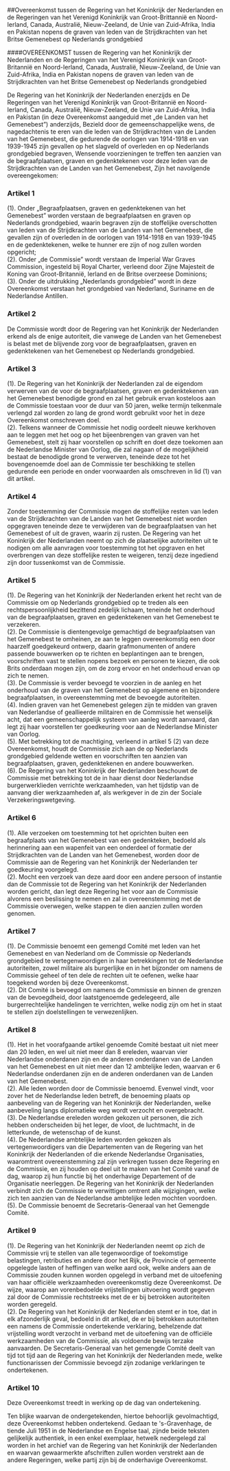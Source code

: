 <meta http-equiv='Content-Type' content='text/html; charset=utf-8' />

##Overeenkomst tussen de Regering van het Koninkrijk der Nederlanden en de Regeringen van het Verenigd Koninkrijk van Groot-Brittannië en Noord-Ierland, Canada, Australië, Nieuw-Zeeland, de Unie van Zuid-Afrika, India en Pakistan nopens de graven van leden van de Strijdkrachten van het Britse Gemenebest op Nederlands grondgebied

####OVEREENKOMST tussen de Regering van het Koninkrijk der Nederlanden en de Regeringen van het Verenigd Koninkrijk van Groot-Britannië en Noord-Ierland, Canada, Australië, Nieuw-Zeeland, de Unie van Zuid-Afrika, India en Pakistan nopens de graven van leden van de Strijdkrachten van het Britse Gemenebest op Nederlands grondgebied

De Regering van het Koninkrijk der Nederlanden enerzijds en De Regeringen van het Verenigd Koninkrijk van Groot-Britannië en Noord-Ierland, Canada, Australië, Nieuw-Zeeland, de Unie van Zuid-Afrika, India en Pakistan (in deze Overeenkomst aangeduid met „de Landen van het Gemenebest”) anderzijds, Bezield door de gemeenschappelijke wens, de nagedachtenis te eren van die leden van de Strijdkrachten van de Landen van het Gemenebest, die gedurende de oorlogen van 1914-1918 en van 1939-1945 zijn gevallen op het slagveld of overleden en op Nederlands grondgebied begraven, Wensende voorzieningen te treffen ten aanzien van de begraafplaatsen, graven en gedenktekenen voor deze leden van de Strijdkrachten van de Landen van het Gemenebest,   Zijn het navolgende overeengekomen:    

### Artikel  1  

(1).  Onder „Begraafplaatsen, graven en gedenktekenen van het Gemenebest” worden verstaan de begraafplaatsen en graven op Nederlands grondgebied, waarin begraven zijn de stoffelijke overschotten van leden van de Strijdkrachten van de Landen van het Gemenebest, die gevallen zijn of overleden in de oorlogen van 1914-1918 en van 1939-1945 en de gedenktekenen, welke te hunner ere zijn of nog zullen worden opgericht;   
(2).  Onder „de Commissie” wordt verstaan de Imperial War Graves Commission, ingesteld bij Royal Charter, verleend door Zijne Majesteit de Koning van Groot-Britannië, Ierland en de Britse overzeese Dominions;   
(3).  Onder de uitdrukking „Nederlands grondgebied” wordt in deze Overeenkomst verstaan het grondgebied van Nederland, Suriname en de Nederlandse Antillen.   

### Artikel  2  

De Commissie wordt door de Regering van het Koninkrijk der Nederlanden erkend als de enige autoriteit, die vanwege de Landen van het Gemenebest is belast met de blijvende zorg voor de begraafplaatsen, graven en gedenktekenen van het Gemenebest op Nederlands grondgebied.  

### Artikel  3  

(1).  De Regering van het Koninkrijk der Nederlanden zal de eigendom verwerven van de voor de begraafplaatsen, graven en gedenktekenen van het Gemenebest benodigde grond en zal het gebruik ervan kosteloos aan de Commissie toestaan voor de duur van 50 jaren, welke termijn telkenmale verlengd zal worden zo lang de grond wordt gebruikt voor het in deze Overeenkomst omschreven doel.   
(2).  Telkens wanneer de Commissie het nodig oordeelt nieuwe kerkhoven aan te leggen met het oog op het bijeenbrengen van graven van het Gemenebest, stelt zij haar voorstellen op schrift en doet deze toekomen aan de Nederlandse Minister van Oorlog, die zal nagaan of de mogelijkheid bestaat de benodigde grond te verwerven, teneinde deze tot het bovengenoemde doel aan de Commissie ter beschikking te stellen gedurende een periode en onder voorwaarden als omschreven in lid (1) van dit artikel.   

### Artikel  4  

Zonder toestemming der Commissie mogen de stoffelijke resten van leden van de Strijdkrachten van de Landen van het Gemenebest niet worden opgegraven teneinde deze te verwijderen van de begraafplaatsen van het Gemenebest of uit de graven, waarin zij rusten. De Regering van het Koninkrijk der Nederlanden neemt op zich de plaatselijke autoriteiten uit te nodigen om alle aanvragen voor toestemming tot het opgraven en het overbrengen van deze stoffelijke resten te weigeren, tenzij deze ingediend zijn door tussenkomst van de Commissie.  

### Artikel  5  

(1).  De Regering van het Koninkrijk der Nederlanden erkent het recht van de Commissie om op Nederlands grondgebied op te treden als een rechtspersoonlijkheid bezittend zedelijk lichaam, teneinde het onderhoud van de begraafplaatsen, graven en gedenktekenen van het Gemenebest te verzekeren.   
(2).  De Commissie is dientengevolge gemachtigd de begraafplaatsen van het Gemenebest te omheinen, ze aan te leggen overeenkomstig een door haarzelf goedgekeurd ontwerp, daarin grafmonumenten of andere passende bouwwerken op te richten en beplantingen aan te brengen, voorschriften vast te stellen nopens bezoek en personen te kiezen, die ook Brits onderdaan mogen zijn, om de zorg ervoor en het onderhoud ervan op zich te nemen.   
(3).  De Commissie is verder bevoegd te voorzien in de aanleg en het onderhoud van de graven van het Gemenebest op algemene en bijzondere begraafplaatsen, in overeenstemming met de bevoegde autoriteiten.   
(4).  Indien graven van het Gemenebest gelegen zijn te midden van graven van Nederlandse of geallieerde militairen en de Commissie het wenselijk acht, dat een gemeenschappelijk systeem van aanleg wordt aanvaard, dan legt zij haar voorstellen ter goedkeuring voor aan de Nederlandse Minister van Oorlog.   
(5).  Met betrekking tot de machtiging, verleend in artikel 5 (2) van deze Overeenkomst, houdt de Commissie zich aan de op Nederlands grondgebied geldende wetten en voorschriften ten aanzien van begraafplaatsen, graven, gedenktekenen en andere bouwwerken.   
(6).  De Regering van het Koninkrijk der Nederlanden beschouwt de Commissie met betrekking tot de in haar dienst door Nederlandse burgerwerklieden verrichte werkzaamheden, van het tijdstip van de aanvang dier werkzaamheden af, als werkgever in de zin der Sociale Verzekeringswetgeving.   

### Artikel  6  

(1).  Alle verzoeken om toestemming tot het oprichten buiten een begraafplaats van het Gemenebest van een gedenkteken, bedoeld als herinnering aan een wapenfeit van een onderdeel of formatie der Strijdkrachten van de Landen van het Gemenebest, worden door de Commissie aan de Regering van het Koninkrijk der Nederlanden ter goedkeuring voorgelegd.   
(2).  Mocht een verzoek van deze aard door een andere persoon of instantie dan de Commissie tot de Regering van het Koninkrijk der Nederlanden worden gericht, dan legt deze Regering het voor aan de Commissie alvorens een beslissing te nemen en zal in overeenstemming met de Commissie overwegen, welke stappen te dien aanzien zullen worden genomen.   

### Artikel  7  

(1).  De Commissie benoemt een gemengd Comité met leden van het Gemenebest en van Nederland om de Commissie op Nederlands grondgebied te vertegenwoordigen in haar betrekkingen tot de Nederlandse autoriteiten, zowel militaire als burgerlijke en in het bijzonder om namens de Commissie geheel of ten dele de rechten uit te oefenen, welke haar toegekend worden bij deze Overeenkomst.   
(2).  Dit Comité is bevoegd om namens de Commissie en binnen de grenzen van de bevoegdheid, door laatstgenoemde gedelegeerd, alle burgerrechtelijke handelingen te verrichten, welke nodig zijn om het in staat te stellen zijn doelstellingen te verwezenlijken.   

### Artikel  8  

(1).  Het in het voorafgaande artikel genoemde Comité bestaat uit niet meer dan 20 leden, en wel uit niet meer dan 8 ereleden, waarvan vier Nederlandse onderdanen zijn en de anderen onderdanen van de Landen van het Gemenebest en uit niet meer dan 12 ambtelijke leden, waarvan er 6 Nederlandse onderdanen zijn en de anderen onderdanen van de Landen van het Gemenebest.   
(2).  Alle leden worden door de Commissie benoemd. Evenwel vindt, voor zover het de Nederlandse leden betreft, de benoeming plaats op aanbeveling van de Regering van het Koninkrijk der Nederlanden, welke aanbeveling langs diplomatieke weg wordt verzocht en overgebracht.   
(3).  De Nederlandse ereleden worden gekozen uit personen, die zich hebben onderscheiden bij het leger, de vloot, de luchtmacht, in de letterkunde, de wetenschap of de kunst.   
(4).  De Nederlandse ambtelijke leden worden gekozen als vertegenwoordigers van die Departementen van de Regering van het Koninkrijk der Nederlanden of die erkende Nederlandse Organisaties, waaromtrent overeenstemming zal zijn verkregen tussen deze Regering en de Commissie, en zij houden op deel uit te maken van het Comité vanaf de dag, waarop zij hun functie bij het onderhavige Departement of de Organisatie neerleggen. De Regering van het Koninkrijk der Nederlanden verbindt zich de Commissie te verwittigen omtrent alle wijzigingen, welke zich ten aanzien van de Nederlandse ambtelijke leden mochten voordoen.   
(5).  De Commissie benoemt de Secretaris-Generaal van het Gemengde Comité.   

### Artikel  9  

(1).  De Regering van het Koninkrijk der Nederlanden neemt op zich de Commissie vrij te stellen van alle tegenwoordige of toekomstige belastingen, retributies en andere door het Rijk, de Provincie of gemeente opgelegde lasten of heffingen van welke aard ook, welke anders aan de Commissie zouden kunnen worden opgelegd in verband met de uitoefening van haar officiële werkzaamheden overeenkomstig deze Overeenkomst. De wijze, waarop aan vorenbedoelde vrijstellingen uitvoering wordt gegeven zal door de Commissie rechtstreeks met de er bij betrokken autoriteiten worden geregeld.   
(2).  De Regering van het Koninkrijk der Nederlanden stemt er in toe, dat in elk afzonderlijk geval, bedoeld in dit artikel, de er bij betrokken autoriteiten een namens de Commissie ondertekende verklaring, behelzende dat vrijstelling wordt verzocht in verband met de uitoefening van de officiële werkzaamheden van de Commissie, als voldoende bewijs terzake aanvaarden. De Secretaris-Generaal van het gemengde Comité deelt van tijd tot tijd aan de Regering van het Koninkrijk der Nederlanden mede, welke functionarissen der Commissie bevoegd zijn zodanige verklaringen te ondertekenen.   

### Artikel  10  

Deze Overeenkomst treedt in werking op de dag van ondertekening.  

Ten blijke waarvan de ondergetekenden, hiertoe behoorlijk gevolmachtigd, deze Overeenkomst hebben ondertekend. Gedaan te 's-Gravenhage, de tiende Juli 1951 in de Nederlandse en Engelse taal, zijnde beide teksten gelijkelijk authentiek, in een enkel exemplaar, hetwelk nedergelegd zal worden in het archief van de Regering van het Koninkrijk der Nederlanden en waarvan gewaarmerkte afschriften zullen worden verstrekt aan de andere Regeringen, welke partij zijn bij de onderhavige Overeenkomst.  

